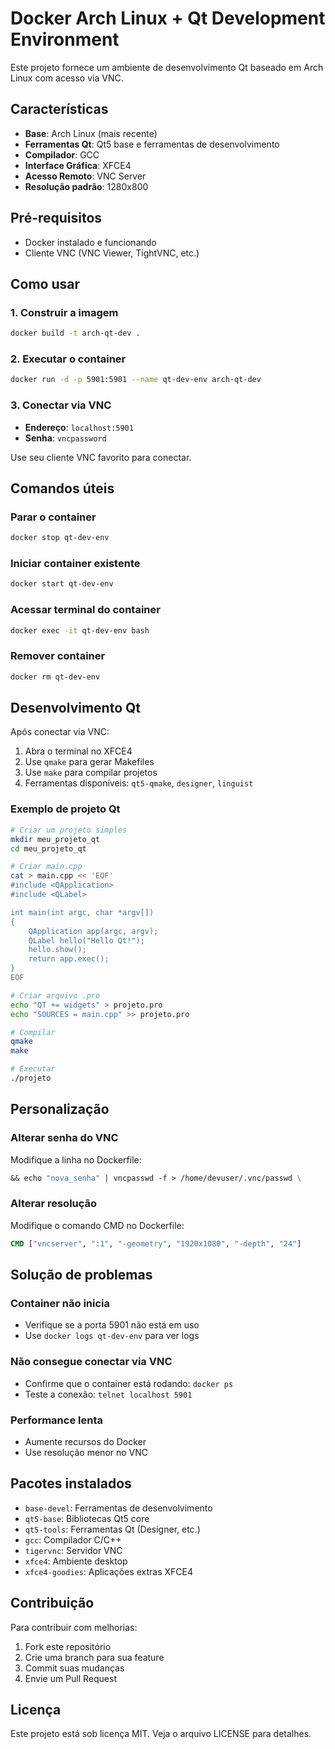 # Docker Arch Linux + Qt Development Environment

Este projeto fornece um ambiente de desenvolvimento Qt baseado em Arch Linux com acesso via VNC.

## Características

- **Base**: Arch Linux (mais recente)
- **Ferramentas Qt**: Qt5 base e ferramentas de desenvolvimento
- **Compilador**: GCC
- **Interface Gráfica**: XFCE4
- **Acesso Remoto**: VNC Server
- **Resolução padrão**: 1280x800

## Pré-requisitos

- Docker instalado e funcionando
- Cliente VNC (VNC Viewer, TightVNC, etc.)

## Como usar

### 1. Construir a imagem

```bash
docker build -t arch-qt-dev .
```

### 2. Executar o container

```bash
docker run -d -p 5901:5901 --name qt-dev-env arch-qt-dev
```

### 3. Conectar via VNC

- **Endereço**: `localhost:5901`
- **Senha**: `vncpassword`

Use seu cliente VNC favorito para conectar.

## Comandos úteis

### Parar o container
```bash
docker stop qt-dev-env
```

### Iniciar container existente
```bash
docker start qt-dev-env
```

### Acessar terminal do container
```bash
docker exec -it qt-dev-env bash
```

### Remover container
```bash
docker rm qt-dev-env
```

## Desenvolvimento Qt

Após conectar via VNC:

1. Abra o terminal no XFCE4
2. Use `qmake` para gerar Makefiles
3. Use `make` para compilar projetos
4. Ferramentas disponíveis: `qt5-qmake`, `designer`, `linguist`

### Exemplo de projeto Qt

```bash
# Criar um projeto simples
mkdir meu_projeto_qt
cd meu_projeto_qt

# Criar main.cpp
cat > main.cpp << 'EOF'
#include <QApplication>
#include <QLabel>

int main(int argc, char *argv[])
{
    QApplication app(argc, argv);
    QLabel hello("Hello Qt!");
    hello.show();
    return app.exec();
}
EOF

# Criar arquivo .pro
echo "QT += widgets" > projeto.pro
echo "SOURCES = main.cpp" >> projeto.pro

# Compilar
qmake
make

# Executar
./projeto
```

## Personalização

### Alterar senha do VNC

Modifique a linha no Dockerfile:
```dockerfile
&& echo "nova_senha" | vncpasswd -f > /home/devuser/.vnc/passwd \
```

### Alterar resolução

Modifique o comando CMD no Dockerfile:
```dockerfile
CMD ["vncserver", ":1", "-geometry", "1920x1080", "-depth", "24"]
```

## Solução de problemas

### Container não inicia
- Verifique se a porta 5901 não está em uso
- Use `docker logs qt-dev-env` para ver logs

### Não consegue conectar via VNC
- Confirme que o container está rodando: `docker ps`
- Teste a conexão: `telnet localhost 5901`

### Performance lenta
- Aumente recursos do Docker
- Use resolução menor no VNC

## Pacotes instalados

- `base-devel`: Ferramentas de desenvolvimento
- `qt5-base`: Bibliotecas Qt5 core
- `qt5-tools`: Ferramentas Qt (Designer, etc.)
- `gcc`: Compilador C/C++
- `tigervnc`: Servidor VNC
- `xfce4`: Ambiente desktop
- `xfce4-goodies`: Aplicações extras XFCE4

## Contribuição

Para contribuir com melhorias:

1. Fork este repositório
2. Crie uma branch para sua feature
3. Commit suas mudanças
4. Envie um Pull Request

## Licença

Este projeto está sob licença MIT. Veja o arquivo LICENSE para detalhes.
